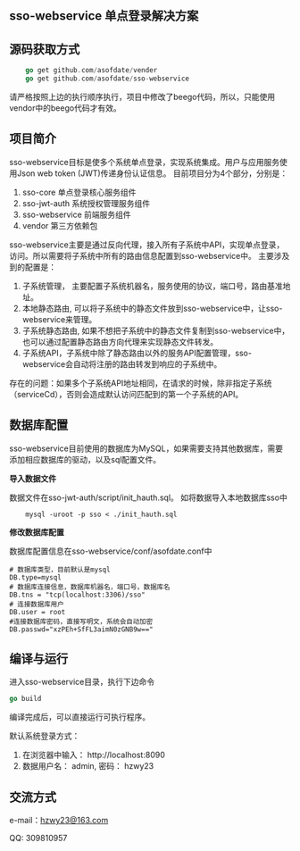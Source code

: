 ## sso-webservice 单点登录解决方案

## 源码获取方式
```go
    go get github.com/asofdate/vender
    go get github.com/asofdate/sso-webservice
```
请严格按照上边的执行顺序执行，项目中修改了beego代码，所以，只能使用vendor中的beego代码才有效。

## 项目简介
sso-webservice目标是使多个系统单点登录，实现系统集成。用户与应用服务使用Json web token (JWT)传递身份认证信息。
目前项目分为4个部分，分别是：
1. sso-core         单点登录核心服务组件
2. sso-jwt-auth     系统授权管理服务组件
3. sso-webservice   前端服务组件
4. vendor           第三方依赖包

sso-webservice主要是通过反向代理，接入所有子系统中API，实现单点登录，访问。所以需要将子系统中所有的路由信息配置到sso-webservice中。
主要涉及到的配置是：
1. 子系统管理， 主要配置子系统机器名，服务使用的协议，端口号，路由基准地址。
2. 本地静态路由, 可以将子系统中的静态文件放到sso-webservice中，让sso-webservice来管理。
3. 子系统静态路由, 如果不想把子系统中的静态文件复制到sso-webservice中，也可以通过配置静态路由方向代理来实现静态文件转发。
4. 子系统API，子系统中除了静态路由以外的服务API配置管理，sso-webservice会自动将注册的路由转发到响应的子系统中。

存在的问题：如果多个子系统API地址相同，在请求的时候，除非指定子系统（serviceCd），否则会造成默认访问匹配到的第一个子系统的API。


## 数据库配置
sso-webservice目前使用的数据库为MySQL，如果需要支持其他数据库，需要添加相应数据库的驱动，以及sql配置文件。

**导入数据文件**

数据文件在sso-jwt-auth/script/init_hauth.sql。 如将数据导入本地数据库sso中
```shell
    mysql -uroot -p sso < ./init_hauth.sql
```

**修改数据库配置**

数据库配置信息在sso-webservice/conf/asofdate.conf中
```
# 数据库类型，目前默认是mysql
DB.type=mysql
# 数据库连接信息，数据库机器名，端口号，数据库名
DB.tns = "tcp(localhost:3306)/sso"
# 连接数据库用户
DB.user = root
#连接数据库密码，直接写明文，系统会自动加密
DB.passwd="xzPEh+SfFL3aimN0zGNB9w=="
```

## 编译与运行
进入sso-webservice目录，执行下边命令
```go
go build
```

编译完成后，可以直接运行可执行程序。

默认系统登录方式：
1. 在浏览器中输入： http://localhost:8090
2. 数据用户名： admin, 密码： hzwy23


## 交流方式
e-mail：hzwy23@163.com

QQ: 309810957
